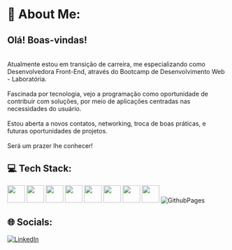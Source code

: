 # 💫 About Me:
## **Olá! Boas-vindas!** <br>
<br>Atualmente estou em transição de carreira, me especializando como Desenvolvedora Front-End, através do Bootcamp de Desenvolvimento Web - Laboratória.<br>
<br>Fascinada por tecnologia, vejo a programação como oportunidade de contribuir com soluções, por meio de aplicações centradas nas necessidades do usuário.<br>
<br>Estou aberta a novos contatos, networking, troca de boas práticas, e futuras oportunidades de projetos.<br>
<br>Será um prazer lhe conhecer!

## 💻 Tech Stack:
<img src="https://cdn.jsdelivr.net/gh/devicons/devicon@latest/icons/html5/html5-original.svg" width="40" height="40" /> <img src="https://cdn.jsdelivr.net/gh/devicons/devicon@latest/icons/css3/css3-original.svg" width="40" height="40" /> <img src="https://cdn.jsdelivr.net/gh/devicons/devicon@latest/icons/javascript/javascript-original.svg" width="40" height="40" /> <img src="https://cdn.jsdelivr.net/gh/devicons/devicon@latest/icons/git/git-original.svg" width="40" height="40" /> <img src="https://cdn.jsdelivr.net/gh/devicons/devicon@latest/icons/figma/figma-original.svg" width="40" height="40" /> <img src="https://cdn.jsdelivr.net/gh/devicons/devicon@latest/icons/canva/canva-original.svg" width="40" height="40"/> <img src="https://cdn.jsdelivr.net/gh/devicons/devicon@latest/icons/nodejs/nodejs-original.svg" width="40" height="40" /> <img src="https://cdn.jsdelivr.net/gh/devicons/devicon@latest/icons/angular/angular-original.svg" width="40" height="40" /> ![GithubPages](https://img.shields.io/badge/github%20pages-121013?style=plastic&logo=github&logoColor=white)

## 🌐 Socials:
[![LinkedIn](https://img.shields.io/badge/LinkedIn-%230077B5.svg?logo=linkedin&logoColor=white)](https://linkedin.com/in/https://www.linkedin.com/in/beatrizpvcarneiro/) 
